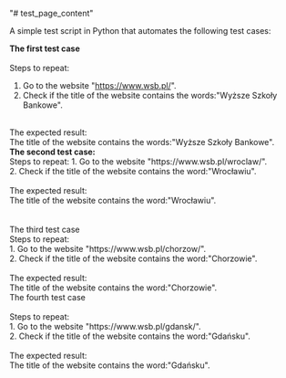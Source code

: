 "# test_page_content" 

A simple test script in Python that automates the following test cases:

<b>The first test case</b><br>
<br>
Steps to repeat:
1. Go to the website "https://www.wsb.pl/".
2. Check if the title of the website contains the words:"Wyższe Szkoły Bankowe".
<br>
The expected result:<br>
The title of the website contains the words:"Wyższe Szkoły Bankowe".
<br>
<b>The second test case:</b><br>
Steps to repeat:
1. Go to the website "https://www.wsb.pl/wroclaw/".<br>
2. Check if the title of the website contains the word:"Wrocławiu".<br>
<br>
The expected result:<br>
The title of the website contains the word:"Wrocławiu".<br>
<br>
<br>The third test case</b><br>
Steps to repeat:<br>
1. Go to the website "https://www.wsb.pl/chorzow/".<br>
2. Check if the title of the website contains the word:"Chorzowie".<br>
<br>
The expected result:<br>
The title of the website contains the word:"Chorzowie".<br>
The fourth test case<br>
<br>
Steps to repeat:<br>
1. Go to the website "https://www.wsb.pl/gdansk/".<br>
2. Check if the title of the website contains the word:"Gdańsku".<br>
<br>
The expected result:<br>
The title of the website contains the word:"Gdańsku".
